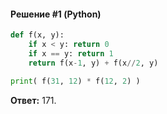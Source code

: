 #### Решение #1 (Python)
```python
def f(x, y):
    if x < y: return 0
    if x == y: return 1
    return f(x-1, y) + f(x//2, y)

print( f(31, 12) * f(12, 2) )
```
**Ответ:** 171.
